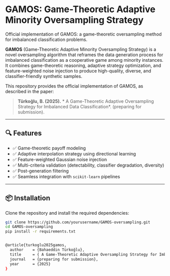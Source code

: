 

# GAMOS: Game-Theoretic Adaptive Minority Oversampling Strategy
Official implementation of GAMOS: a game-theoretic oversampling method for imbalanced classification problems.


**GAMOS** (Game-Theoretic Adaptive Minority Oversampling Strategy) is a novel oversampling algorithm that reframes the data generation process for imbalanced classification as a cooperative game among minority instances. It combines game-theoretic reasoning, adaptive strategy optimization, and feature-weighted noise injection to produce high-quality, diverse, and classifier-friendly synthetic samples.

This repository provides the official implementation of GAMOS, as described in the paper:

> **Türkoğlu, B. (2025).** * A Game-Theoretic Adaptive Oversampling Strategy for Imbalanced Data Classification*. (preparing for submission).

---

## 🔍 Features

- ✅ Game-theoretic payoff modeling  
- ✅ Adaptive interpolation strategy using directional learning  
- ✅ Feature-weighted Gaussian noise injection  
- ✅ Multi-criteria validation (detectability, classifier degradation, diversity)  
- ✅ Post-generation filtering  
- ✅ Seamless integration with `scikit-learn` pipelines  


---

## 📦 Installation

Clone the repository and install the required dependencies:

```bash
git clone https://github.com/yourusername/GAMOS-oversampling.git
cd GAMOS-oversampling
pip install -r requirements.txt


@article{turkoglu2025gamos,
  author    = {Bahaeddin Türkoğlu},
  title     = { A Game-Theoretic Adaptive Oversampling Strategy for Imbalanced Data Classification},
  journal   = {preparing for submission},
  year      = {2025}
}
